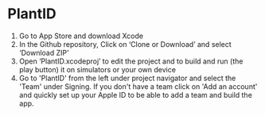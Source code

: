 # PlantID

1. Go to App Store and download Xcode 
2. In the Github repository, Click on ‘Clone or Download’ and select ‘Download ZIP’
3. Open ‘PlantID.xcodeproj’ to edit the project and to build and run (the play button) it on simulators or your own device 
4. Go to 'PlantID' from the left under project navigator and select the 'Team' under Signing. If you don't have a team click on 'Add an account' and quickly set up your Apple ID to be able to add a team and build the app. 
